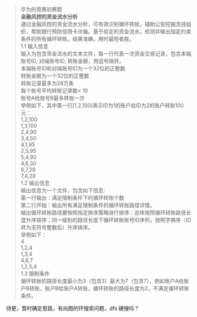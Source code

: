 > 华为的竞赛初赛题  
> **金融风控的资金流水分析**  
通过金融风控的资金流水分析，可有效识别循环转账，辅助公安挖掘洗钱组织，帮助银行预防信用卡诈骗。基于给定的资金流水，检测并输出指定约束条件的所有循环转账，结果准确，用时最短者胜。  
1.1 输入信息  
输入为包含资金流水的文本文件，每一行代表一次资金交易记录，包含本端账号ID, 对端账号ID, 转账金额，用逗号隔开。  
本端账号ID和对端账号ID为一个32位的正整数  
转账金额为一个32位的正整数  
转账记录最多为28万条  
每个账号平均转账记录数< 10  
账号A给账号B最多转账一次  
举例如下，其中第一行[1,2,100]表示ID为1的账户给ID为2的账户转账100元：  
1,2,100  
1,3,100  
2,4,90  
3,4,50  
4,1,95  
2,5,95  
5,4,90  
4,6,30  
6,7,29  
7,4,28  
1.2 输出信息  
输出信息为一个文件，包含如下信息:  
第一行输出：满足限制条件下的循环转账个数  
第二行开始：输出所有满足限制条件的循环转账路径详情。  
输出循环转账路径要按照指定排序策略进行排序：总体按照循环转账路径长度升序排序；同一级别的路径长度下循环转账账号ID序列，按照字典序（ID转为无符号整数后）升序排序。  
举例如下：  
4  
1,2,4  
1,3,4  
4,6,7  
1,2,5,4  
1.3 限制条件  
循环转账的路径长度最小为3（包含3）最大为7（包含7），例如账户A给账户B转账，账户B给账户A转账，循环转账的路径长度为2，不满足循环转账条件。


待更，暂时确定思路，有向图的环搜索问题，dfs 硬搜吗？